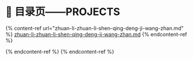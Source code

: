 # 👷 目录页——PROJECTS

{% content-ref url="zhuan-li-zhuan-li-shen-qing-deng-ji-wang-zhan.md" %}
[zhuan-li-zhuan-li-shen-qing-deng-ji-wang-zhan.md](zhuan-li-zhuan-li-shen-qing-deng-ji-wang-zhan.md)
{% endcontent-ref %}

{% endcontent-ref %}
{% endcontent-ref %}